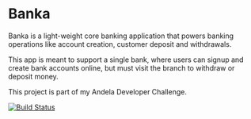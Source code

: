 # Banka

Banka is a light-weight core banking application that powers banking
operations like account creation, customer deposit and withdrawals.

This app is meant to support a single bank, where users can signup and
create bank accounts online, but must visit the branch to withdraw or
deposit money.

This project is part of my Andela Developer Challenge.

[![Build Status](https://travis-ci.com/Ukhu/Banka.svg?branch=develop)](https://travis-ci.com/Ukhu/Banka)